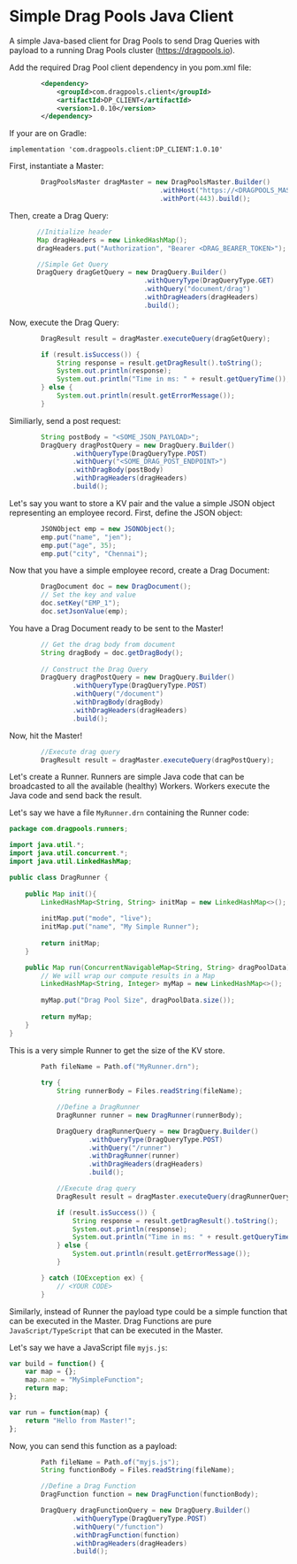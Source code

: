 # Simple Drag Pools Java Client
A simple Java-based client for Drag Pools to send Drag Queries with payload to a running Drag Pools cluster (https://dragpools.io).

Add the required Drag Pool client dependency in you pom.xml file:

```xml
        <dependency>
            <groupId>com.dragpools.client</groupId>
            <artifactId>DP_CLIENT</artifactId>
            <version>1.0.10</version>
        </dependency>
```

If your are on Gradle:

```
implementation 'com.dragpools.client:DP_CLIENT:1.0.10'
```

First, instantiate a Master:

```java
        DragPoolsMaster dragMaster = new DragPoolsMaster.Builder()
                                      .withHost("https://<DRAGPOOLS_MASTER_IP>")
                                      .withPort(443).build();
```

Then, create a Drag Query:

```java
       //Initialize header
       Map dragHeaders = new LinkedHashMap();
       dragHeaders.put("Authorization", "Bearer <DRAG_BEARER_TOKEN>");

       //Simple Get Query
       DragQuery dragGetQuery = new DragQuery.Builder()
                                  .withQueryType(DragQueryType.GET)
                                  .withQuery("document/drag")
                                  .withDragHeaders(dragHeaders)
                                  .build();
```

Now, execute the Drag Query:

```java
        DragResult result = dragMaster.executeQuery(dragGetQuery);

        if (result.isSuccess()) {
            String response = result.getDragResult().toString();
            System.out.println(response);
            System.out.println("Time in ms: " + result.getQueryTime());
        } else {
            System.out.println(result.getErrorMessage());
        }
```

Similiarly, send a post request:

```java
        String postBody = "<SOME_JSON_PAYLOAD>";
        DragQuery dragPostQuery = new DragQuery.Builder()
                .withQueryType(DragQueryType.POST)
                .withQuery("<SOME_DRAG_POST_ENDPOINT>")
                .withDragBody(postBody)
                .withDragHeaders(dragHeaders)
                .build();

```

Let's say you want to store a KV pair and the value a simple JSON object representing an employee record. First, define the JSON object:

```java
        JSONObject emp = new JSONObject();
        emp.put("name", "jen");
        emp.put("age", 35);
        emp.put("city", "Chennai");
```
Now that you have a simple employee record, create a Drag Document:

```java
        DragDocument doc = new DragDocument();
        // Set the key and value
        doc.setKey("EMP_1");
        doc.setJsonValue(emp);
```
You have a Drag Document ready to be sent to the Master!

```java
        // Get the drag body from document
        String dragBody = doc.getDragBody();
        
        // Construct the Drag Query
        DragQuery dragPostQuery = new DragQuery.Builder()
                .withQueryType(DragQueryType.POST)
                .withQuery("/document")
                .withDragBody(dragBody)
                .withDragHeaders(dragHeaders)
                .build();
```

Now, hit the Master!

```java
        //Execute drag query
        DragResult result = dragMaster.executeQuery(dragPostQuery);
```

Let's create a Runner. Runners are simple Java code that can be broadcasted to all the available (healthy) Workers. Workers execute the Java code and send back the result.

Let's say we have a file `MyRunner.drn` containing the Runner code:

```java
package com.dragpools.runners;

import java.util.*;
import java.util.concurrent.*;
import java.util.LinkedHashMap;

public class DragRunner {
    
    public Map init(){
        LinkedHashMap<String, String> initMap = new LinkedHashMap<>();
        
        initMap.put("mode", "live");
        initMap.put("name", "My Simple Runner");
        
        return initMap;
    }

    public Map run(ConcurrentNavigableMap<String, String> dragPoolData) {
        // We will wrap our compute results in a Map
        LinkedHashMap<String, Integer> myMap = new LinkedHashMap<>();
        
        myMap.put("Drag Pool Size", dragPoolData.size());
        
        return myMap;
    }
}
```

This is a very simple Runner to get the size of the KV store.

```java
        Path fileName = Path.of("MyRunner.drn");
        
        try {
            String runnerBody = Files.readString(fileName);

            //Define a DragRunner
            DragRunner runner = new DragRunner(runnerBody);

            DragQuery dragRunnerQuery = new DragQuery.Builder()
                    .withQueryType(DragQueryType.POST)
                    .withQuery("/runner")
                    .withDragRunner(runner)
                    .withDragHeaders(dragHeaders)
                    .build();

            //Execute drag query
            DragResult result = dragMaster.executeQuery(dragRunnerQuery);

            if (result.isSuccess()) {
                String response = result.getDragResult().toString();
                System.out.println(response);
                System.out.println("Time in ms: " + result.getQueryTime());
            } else {
                System.out.println(result.getErrorMessage());
            }

        } catch (IOException ex) {
            // <YOUR CODE>
        }
```

Similarly, instead of Runner the payload type could be a simple function that can be executed in the Master. Drag Functions are pure `JavaScript/TypeScript` that can be executed in the Master.

Let's say we have a JavaScript file `myjs.js`:

```javascript
var build = function() {
    var map = {};
    map.name = "MySimpleFunction";
    return map;
};

var run = function(map) {
    return "Hello from Master!";
};
```

Now, you can send this function as a payload:

```java
        Path fileName = Path.of("myjs.js");
        String functionBody = Files.readString(fileName);

        //Define a Drag Function
        DragFunction function = new DragFunction(functionBody);

        DragQuery dragFunctionQuery = new DragQuery.Builder()
                .withQueryType(DragQueryType.POST)
                .withQuery("/function")
                .withDragFunction(function)
                .withDragHeaders(dragHeaders)
                .build();
```


